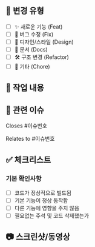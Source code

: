 ## 🎯 변경 유형
- [ ] ✨ 새로운 기능 (Feat)
- [ ] 🐛 버그 수정 (Fix)
- [ ] 🎨 디자인/스타일 (Design)
- [ ] 📝 문서 (Docs)
- [ ] 🛠️ 구조 변경 (Refactor)
- [ ] 🔧 기타 (Chore)

## 📝 작업 내용
<!-- 이번 PR에서 무엇을 작업했는지 간단히 설명 -->

## 🔗 관련 이슈
<!-- Closes: 완료된 이슈 -->
Closes #이슈번호
<!-- Relates: 연관된 이슈 -->
Relates to #이슈번호

## ✅ 체크리스트
### 기본 확인사항
- [ ] 코드가 정상적으로 빌드됨
- [ ] 기본 기능이 정상 동작함
- [ ] 다른 기능에 영향을 주지 않음
- [ ] 필요없는 주석 및 코드 삭제했는가

## 📷 스크린샷/동영상
<!-- UI 변경사항이 있다면 Before/After 스크린샷 -->